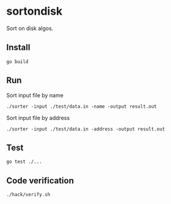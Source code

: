 # sortondisk

Sort on disk algos.

## Install

```
go build
```

## Run

Sort input file by name
```
./sorter -input ./test/data.in -name -output result.out
```

Sort input file by address
```
./sorter -input ./test/data.in -address -output result.out
```

## Test

```
go test ./...
```

## Code verification

```
./hack/verify.sh
```
